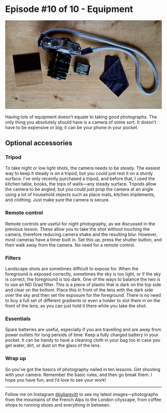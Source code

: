 # Episode #10 of 10 - Equipment

![](episode-10.jpg)

Having lots of equipment doesn’t equate to taking good photographs. The only thing you absolutely should have is a camera of some sort. It doesn’t have to be expensive or big; it can be your phone in your pocket.

## Optional accessories

### Tripod

To take night or low light shots, the camera needs to be steady. The easiest way to keep it steady is on a tripod, but you could just rest it on a sturdy surface. I’ve only recently purchased a tripod, and before that, I used the kitchen table, books, the tops of walls—any steady surface. Tripods allow the camera to be angled, but you could just prop the camera at an angle using a lot of household objects such as place mats, kitchen implements, and clothing. Just make sure the camera is secure.

### Remote control

Remote controls are useful for night photography, as we discussed in the previous lesson. These allow you to take the shot without touching the camera, therefore reducing camera shake and the resulting blur. However, most cameras have a timer built in. Set this up, press the shutter button, and then walk away from the camera. No need for a remote control.

### Filters

Landscape shots are sometimes difficult to expose for. When the foreground is exposed correctly, sometimes the sky is too light, or if the sky is correct, the foreground is too dark. One of the ways to balance the two is to use an ND Grad filter. This is a piece of plastic that is dark on the top side and clear on the bottom. Place this in front of the lens with the dark side over the sky and then set the exposure for the foreground. There is no need to buy a full set of different gradients or even a holder to slot them in on the front of the lens, as you can just hold it there while you take the shot.

### Essentials

Spare batteries are useful, especially if you are travelling and are away from power outlets for long periods of time. Keep a fully charged battery in your pocket. It can be handy to have a cleaning cloth in your bag too in case you get water, dirt, or dust on the glass of the lens.

### Wrap up

So you’ve got the basics of photography nailed in ten lessons. Get shooting with your camera. Remember the basic rules, and then go break them. I hope you have fun, and I’d love to see your work! 

---

Follow me on Instagram [@juliarevitt](https://www.instagram.com/juliarevitt/) to see my latest images—photographs from the mountains of the French Alps to the London cityscape, from coffee shops to running shoes and everything in between. 
